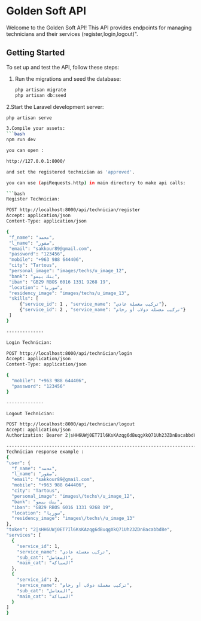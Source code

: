 # Golden Soft API

Welcome to the Golden Soft API! This API provides endpoints for managing technicians and their services (register,login,logout)".

## Getting Started

To set up and test the API, follow these steps:

1. Run the migrations and seed the database:
   ```bash
   php artisan migrate
   php artisan db:seed

2.Start the Laravel development server:
  ```bash
  php artisan serve

3.Compile your assets:
  ```bash
  npm run dev

you can open :

  http://127.0.0.1:8000/

 and set the registered technician as 'approved'.

you can use (apiRequests.http) in main directory to make api calls:

```bash
Register Technician:

POST http://localhost:8000/api/technician/register
Accept: application/json
Content-Type: application/json

{
   "f_name": "محمد",
   "l_name": "صقور",
   "email": "sakkour89@gmail.com",
   "password": "123456",
   "mobile": "+963 988 644406",
   "city": "Tartous",
   "personal_image": "images/techs/u_image_12",
   "bank": "بنك بيمو",
   "iban": "GB29 RBOS 6016 1331 9268 19",
   "location": "سوريا",
   "residency_image": "images/techs/u_image_13",
   "skills": [
       {"service_id": 1 , "service_name": "تركيب مغسلة عادي"},
       {"service_id": 2 , "service_name": "تركيب مغسلة دولاب أو رخام"}
   ]
}

--------------

Login Technician:

POST http://localhost:8000/api/technician/login
Accept: application/json
Content-Type: application/json

{
    "mobile": "+963 988 644406",
    "password": "123456"
}

--------------

Logout Technician:

POST http://localhost:8000/api/technician/logout
Accept: application/json
Authorization: Bearer 2|sHH6UWj0ET7Il6KsKAzqg6dBuqgXkQ71Uh23ZDnBacabbd8e

----------------------------------------------------------------------------
Technician response example : 
{
  "user": {
    "f_name": "محمد",
    "l_name": "صقور",
    "email": "sakkour89@gmail.com",
    "mobile": "+963 988 644406",
    "city": "Tartous",
    "personal_image": "images\/techs\/u_image_12",
    "bank": "بنك بيمو",
    "iban": "GB29 RBOS 6016 1331 9268 19",
    "location": "سوريا",
    "residency_image": "images\/techs\/u_image_13"
  },
  "token": "2|sHH6UWj0ET7Il6KsKAzqg6dBuqgXkQ71Uh23ZDnBacabbd8e",
  "services": [
    {
      "service_id": 1,
      "service_name": "تركيب مغسلة عادي",
      "sub_cat": "المغاسل",
      "main_cat": "السباكة"
    },
    {
      "service_id": 2,
      "service_name": "تركيب مغسلة دولاب أو رخام",
      "sub_cat": "المغاسل",
      "main_cat": "السباكة"
    }
  ]
}



